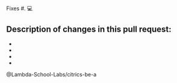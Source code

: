 Fixes #. :computer:


Description of changes in this pull request:
-
-
-
-


-

@Lambda-School-Labs/citrics-be-a
